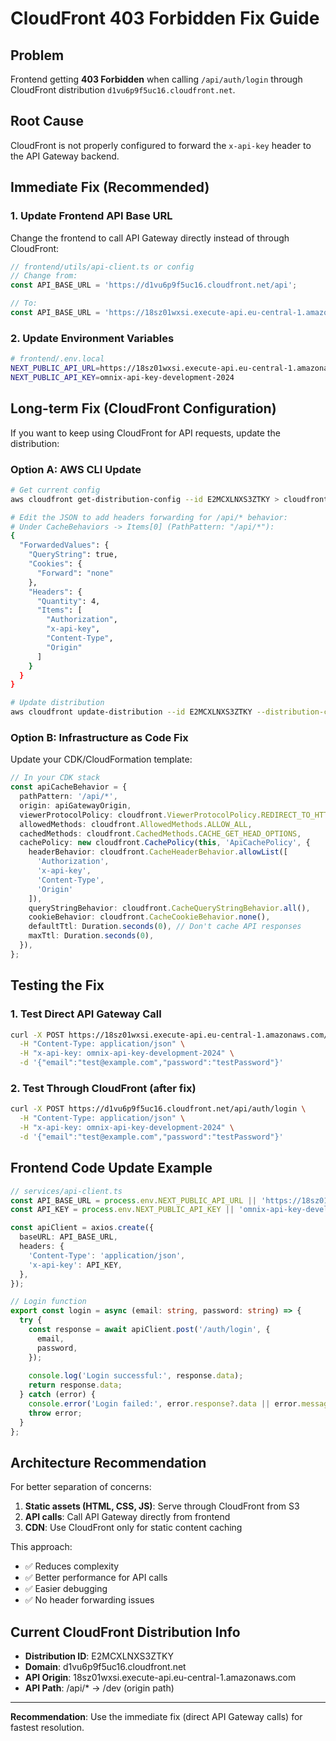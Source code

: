 # CloudFront 403 Forbidden Fix Guide

## Problem
Frontend getting **403 Forbidden** when calling `/api/auth/login` through CloudFront distribution `d1vu6p9f5uc16.cloudfront.net`.

## Root Cause
CloudFront is not properly configured to forward the `x-api-key` header to the API Gateway backend.

## Immediate Fix (Recommended)

### 1. Update Frontend API Base URL
Change the frontend to call API Gateway directly instead of through CloudFront:

```typescript
// frontend/utils/api-client.ts or config
// Change from:
const API_BASE_URL = 'https://d1vu6p9f5uc16.cloudfront.net/api';

// To:
const API_BASE_URL = 'https://18sz01wxsi.execute-api.eu-central-1.amazonaws.com/dev';
```

### 2. Update Environment Variables
```bash
# frontend/.env.local
NEXT_PUBLIC_API_URL=https://18sz01wxsi.execute-api.eu-central-1.amazonaws.com/dev
NEXT_PUBLIC_API_KEY=omnix-api-key-development-2024
```

## Long-term Fix (CloudFront Configuration)

If you want to keep using CloudFront for API requests, update the distribution:

### Option A: AWS CLI Update
```bash
# Get current config
aws cloudfront get-distribution-config --id E2MCXLNXS3ZTKY > cloudfront-config.json

# Edit the JSON to add headers forwarding for /api/* behavior:
# Under CacheBehaviors -> Items[0] (PathPattern: "/api/*"):
{
  "ForwardedValues": {
    "QueryString": true,
    "Cookies": {
      "Forward": "none"
    },
    "Headers": {
      "Quantity": 4,
      "Items": [
        "Authorization",
        "x-api-key", 
        "Content-Type",
        "Origin"
      ]
    }
  }
}

# Update distribution
aws cloudfront update-distribution --id E2MCXLNXS3ZTKY --distribution-config file://cloudfront-config.json --if-match CURRENT_ETAG
```

### Option B: Infrastructure as Code Fix
Update your CDK/CloudFormation template:

```typescript
// In your CDK stack
const apiCacheBehavior = {
  pathPattern: '/api/*',
  origin: apiGatewayOrigin,
  viewerProtocolPolicy: cloudfront.ViewerProtocolPolicy.REDIRECT_TO_HTTPS,
  allowedMethods: cloudfront.AllowedMethods.ALLOW_ALL,
  cachedMethods: cloudfront.CachedMethods.CACHE_GET_HEAD_OPTIONS,
  cachePolicy: new cloudfront.CachePolicy(this, 'ApiCachePolicy', {
    headerBehavior: cloudfront.CacheHeaderBehavior.allowList([
      'Authorization',
      'x-api-key',
      'Content-Type', 
      'Origin'
    ]),
    queryStringBehavior: cloudfront.CacheQueryStringBehavior.all(),
    cookieBehavior: cloudfront.CacheCookieBehavior.none(),
    defaultTtl: Duration.seconds(0), // Don't cache API responses
    maxTtl: Duration.seconds(0),
  }),
};
```

## Testing the Fix

### 1. Test Direct API Gateway Call
```bash
curl -X POST https://18sz01wxsi.execute-api.eu-central-1.amazonaws.com/dev/auth/login \
  -H "Content-Type: application/json" \
  -H "x-api-key: omnix-api-key-development-2024" \
  -d '{"email":"test@example.com","password":"testPassword"}'
```

### 2. Test Through CloudFront (after fix)
```bash
curl -X POST https://d1vu6p9f5uc16.cloudfront.net/api/auth/login \
  -H "Content-Type: application/json" \
  -H "x-api-key: omnix-api-key-development-2024" \
  -d '{"email":"test@example.com","password":"testPassword"}'
```

## Frontend Code Update Example

```typescript
// services/api-client.ts
const API_BASE_URL = process.env.NEXT_PUBLIC_API_URL || 'https://18sz01wxsi.execute-api.eu-central-1.amazonaws.com/dev';
const API_KEY = process.env.NEXT_PUBLIC_API_KEY || 'omnix-api-key-development-2024';

const apiClient = axios.create({
  baseURL: API_BASE_URL,
  headers: {
    'Content-Type': 'application/json',
    'x-api-key': API_KEY,
  },
});

// Login function
export const login = async (email: string, password: string) => {
  try {
    const response = await apiClient.post('/auth/login', {
      email,
      password,
    });
    
    console.log('Login successful:', response.data);
    return response.data;
  } catch (error) {
    console.error('Login failed:', error.response?.data || error.message);
    throw error;
  }
};
```

## Architecture Recommendation

For better separation of concerns:

1. **Static assets (HTML, CSS, JS)**: Serve through CloudFront from S3
2. **API calls**: Call API Gateway directly from frontend
3. **CDN**: Use CloudFront only for static content caching

This approach:
- ✅ Reduces complexity
- ✅ Better performance for API calls
- ✅ Easier debugging
- ✅ No header forwarding issues

## Current CloudFront Distribution Info
- **Distribution ID**: E2MCXLNXS3ZTKY
- **Domain**: d1vu6p9f5uc16.cloudfront.net
- **API Origin**: 18sz01wxsi.execute-api.eu-central-1.amazonaws.com
- **API Path**: /api/* → /dev (origin path)

---

**Recommendation**: Use the immediate fix (direct API Gateway calls) for fastest resolution.